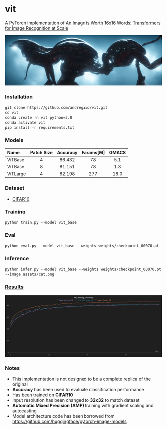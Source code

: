 # vit
A PyTorch implementation of [An Image is Worth 16x16 Words: Transformers for Image Recognition at Scale](https://arxiv.org/abs/2010.11929)

<img src="assets/logo.png">

 
### Installation
```
git clone https://github.com/andregaio/vit.git
cd vit
conda create -n vit python=3.8
conda activate vit
pip install -r requirements.txt
```
### Models
| Name        |   Patch Size  |    Accuracy  |   Params[M]  |   GMACS      |
| :---------- |    :------:   |   :------:   |   :------:   |   :------:   |
| ViTBase     |        4      |    86.432    |      78      |     5.1      |
| ViTBase     |        8      |    81.151    |      78      |     1.3      |
| ViTLarge    |        4      |    82.198    |      277     |    18.0    |

### Dataset
- [CIFAR10](https://pytorch.org/vision/stable/generated/torchvision.datasets.CIFAR10.html)

### Training
```
python train.py --model vit_base
```

### Eval
```
python eval.py --model vit_base --weights weights/checkpoint_00070.pt
```

### Inference
```
python infer.py --model vit_base --weights weights/checkpoint_00070.pt --image assets/cat.png
```

### [Results](https://wandb.ai/andregaio/vgg)
<div align="center">


<img src="assets/chart.png">


</div>

### Notes
 - This implementation is not designed to be a complete replica of the original
 - **Accuracy** has been used to evaluate classification performance
 - Has been trained on **CIFAR10**
 - Input resolution has been changed to **32x32** to match dataset
 - **Automatic Mixed Precision (AMP)** training with gradient scaling and autocasting
 - Model architecture code has been borrowed from https://github.com/huggingface/pytorch-image-models